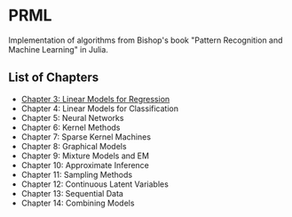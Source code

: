 # PRML

Implementation of algorithms from Bishop's book "Pattern Recognition and Machine Learning" in Julia.


## List of Chapters

- [Chapter 3: Linear Models for Regression](https://github.com/uzielnmtz/PRML/blob/master/notebooks/Chapter3.ipynb)
- Chapter 4: Linear Models for Classification
- Chapter 5: Neural Networks
- Chapter 6: Kernel Methods
- Chapter 7: Sparse Kernel Machines
- Chapter 8: Graphical Models
- Chapter 9: Mixture Models and EM
- Chapter 10: Approximate Inference
- Chapter 11: Sampling Methods
- Chapter 12: Continuous Latent Variables
- Chapter 13: Sequential Data
- Chapter 14: Combining Models
